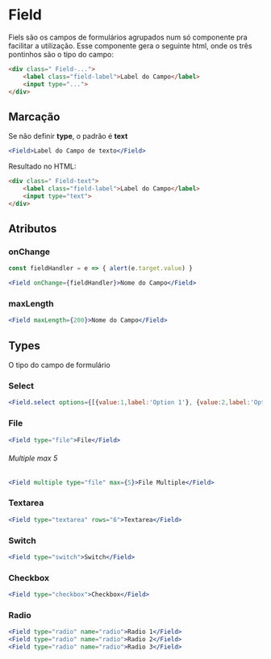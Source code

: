 # Field
Fiels são os campos de formulários agrupados num só componente pra facilitar a utilização.
Esse componente gera o seguinte html, onde os três pontinhos são o tipo do campo:
```html
<div class=" Field-...">
	<label class="field-label">Label do Campo</label>
	<input type="...">
</div>
```
## Marcação
Se não definir **type**, o padrão é **text**
```jsx
<Field>Label do Campo de texto</Field>
```
Resultado no HTML:
```html
<div class=" Field-text">
	<label class="field-label">Label do Campo</label>
	<input type="text">
</div>
```
## Atributos
### onChange
```js
const fieldHandler = e => { alert(e.target.value) }
```
```jsx
<Field onChange={fieldHandler}>Nome do Campo</Field>
```
### maxLength
```jsx
<Field maxLength={200}>Nome do Campo</Field>
```

## Types
O tipo do campo de formulário
### Select
```jsx
<Field.select options={[{value:1,label:'Option 1'}, {value:2,label:'Option 2'}]}>Select</Field.select>
```
### File
```jsx
<Field type="file">File</Field>
```
###### Multiple max 5
```jsx
<Field multiple type="file" max={5}>File Multiple</Field>
```
### Textarea
```jsx
<Field type="textarea" rows="6">Textarea</Field>
```
### Switch
```jsx
<Field type="switch">Switch</Field>
```
### Checkbox
```jsx
<Field type="checkbox">Checkbox</Field>
```
### Radio
```jsx
<Field type="radio" name="radio">Radio 1</Field>
<Field type="radio" name="radio">Radio 2</Field>
<Field type="radio" name="radio">Radio 3</Field>
```
